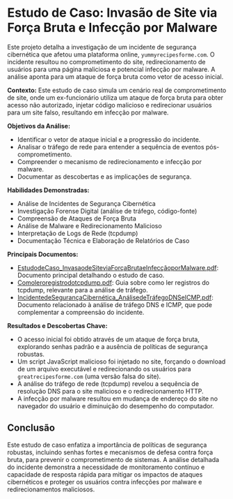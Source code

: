 # Estudo de Caso: Invasão de Site via Força Bruta e Infecção por Malware

Este projeto detalha a investigação de um incidente de segurança cibernética que afetou uma plataforma online, `yummyrecipesforme.com`. O incidente resultou no comprometimento do site, redirecionamento de usuários para uma página maliciosa e potencial infecção por malware. A análise aponta para um ataque de força bruta como vetor de acesso inicial.

**Contexto:** Este estudo de caso simula um cenário real de comprometimento de site, onde um ex-funcionário utiliza um ataque de força bruta para obter acesso não autorizado, injetar código malicioso e redirecionar usuários para um site falso, resultando em infecção por malware.

**Objetivos da Análise:**
*   Identificar o vetor de ataque inicial e a progressão do incidente.
*   Analisar o tráfego de rede para entender a sequência de eventos pós-comprometimento.
*   Compreender o mecanismo de redirecionamento e infecção por malware.
*   Documentar as descobertas e as implicações de segurança.

**Habilidades Demonstradas:**
*   Análise de Incidentes de Segurança Cibernética
*   Investigação Forense Digital (análise de tráfego, código-fonte)
*   Compreensão de Ataques de Força Bruta
*   Análise de Malware e Redirecionamento Malicioso
*   Interpretação de Logs de Rede (tcpdump)
*   Documentação Técnica e Elaboração de Relatórios de Caso

**Principais Documentos:**
*   [EstudodeCaso_InvasaodeSiteviaForçaBrutaeInfecçãoporMalware.pdf](https://github.com/samuel-jahnke/meu-portfolio-ciberseguranca/blob/main/invasao-site-malware/docs/Estudo%20de%20Caso_%20Invas%C3%A3o%20de%20Site%20via%20For%C3%A7a%20Bruta%20e%20Infec%C3%A7%C3%A3o%20por%20Malware.pdf): Documento principal detalhando o estudo de caso.
*   [Comoleroregistrodotcpdump.pdf](https://github.com/samuel-jahnke/meu-portfolio-ciberseguranca/blob/main/invasao-site-malware/docs/Como%20ler%20o%20registro%20do%20tcpdump.pdf): Guia sobre como ler registros do tcpdump, relevante para a análise de tráfego.
*   [IncidentedeSegurançaCibernética_AnálisedeTráfegoDNSeICMP.pdf](https://github.com/samuel-jahnke/meu-portfolio-ciberseguranca/blob/main/invasao-site-malware/docs/Relat%C3%B3rio%20de%20Incidente%20de%20Seguran%C3%A7a.pdf): Documento relacionado à análise de tráfego DNS e ICMP, que pode complementar a compreensão do incidente.

**Resultados e Descobertas Chave:**
*   O acesso inicial foi obtido através de um ataque de força bruta, explorando senhas padrão e a ausência de políticas de segurança robustas.
*   Um script JavaScript malicioso foi injetado no site, forçando o download de um arquivo executável e redirecionando os usuários para `greatrecipesforme.com` (uma versão falsa do site).
*   A análise do tráfego de rede (tcpdump) revelou a sequência de resolução DNS para o site malicioso e o redirecionamento HTTP.
*   A infecção por malware resultou em mudança de endereço do site no navegador do usuário e diminuição do desempenho do computador.

## Conclusão

Este estudo de caso enfatiza a importância de políticas de segurança robustas, incluindo senhas fortes e mecanismos de defesa contra força bruta, para prevenir o comprometimento de sistemas. A análise detalhada do incidente demonstra a necessidade de monitoramento contínuo e capacidade de resposta rápida para mitigar os impactos de ataques cibernéticos e proteger os usuários contra infecções por malware e redirecionamentos maliciosos.

